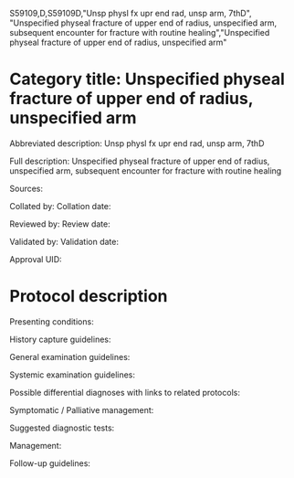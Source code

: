 S59109,D,S59109D,"Unsp physl fx upr end rad, unsp arm, 7thD", "Unspecified physeal fracture of upper end of radius, unspecified arm, subsequent encounter for fracture with routine healing","Unspecified physeal fracture of upper end of radius, unspecified arm"
# Category title: Unspecified physeal fracture of upper end of radius, unspecified arm

Abbreviated description: Unsp physl fx upr end rad, unsp arm, 7thD

Full description: Unspecified physeal fracture of upper end of radius, unspecified arm, subsequent encounter for fracture with routine healing

Sources:

Collated by:
Collation date:

Reviewed by:
Review date:

Validated by:
Validation date:

Approval UID:

# Protocol description

Presenting conditions:

History capture guidelines:

General examination guidelines:

Systemic examination guidelines:

Possible differential diagnoses with links to related protocols:

Symptomatic / Palliative management:

Suggested diagnostic tests:

Management:

Follow-up guidelines:
